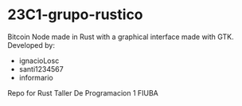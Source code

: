 # 23C1-grupo-rustico
Bitcoin Node made in Rust with a graphical interface made with GTK.
Developed by:
- ignacioLosc
- santi1234567
- informario
  
Repo for Rust Taller De Programacion 1 FIUBA
